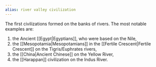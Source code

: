 ```yaml
---
alias: river valley civilization
---
```


The first civilizations formed on the banks of rivers. The most notable examples are:

1. the Ancient [[Egypt|Egyptians]], who were based on the Nile, 
2. the [[Mesopotamia|Mesopotamians]] in the [[Fertile Crescent|Fertile Crescent]] on the Tigris/Euphrates rivers, 
3. the [[China|Ancient Chinese]] on the Yellow River,
4. the [[Harappan]] civilization on the Indus River.